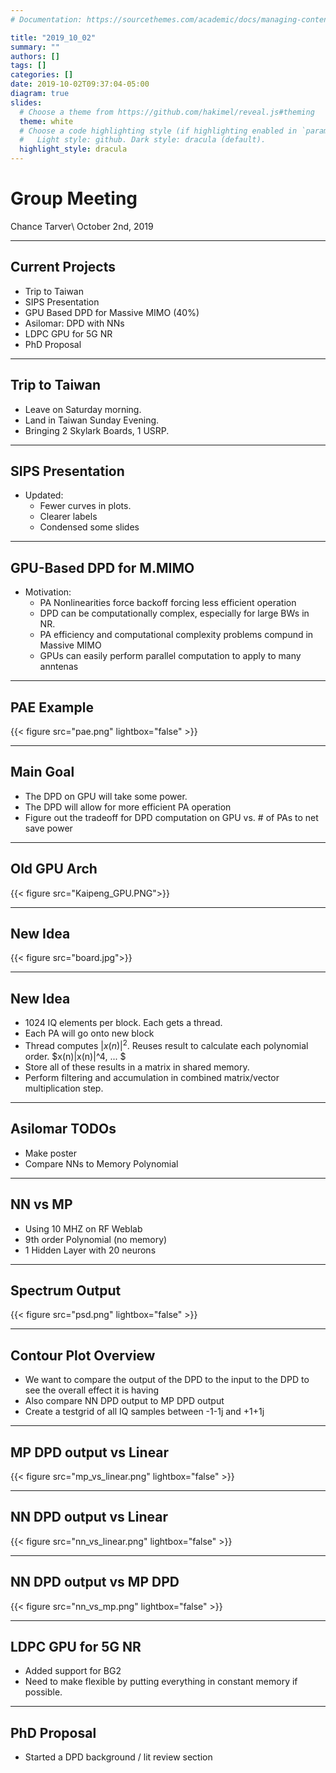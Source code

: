 ```yaml
---
# Documentation: https://sourcethemes.com/academic/docs/managing-content/

title: "2019_10_02"
summary: ""
authors: []
tags: []
categories: []
date: 2019-10-02T09:37:04-05:00
diagram: true
slides:
  # Choose a theme from https://github.com/hakimel/reveal.js#theming
  theme: white
  # Choose a code highlighting style (if highlighting enabled in `params.toml`)
  #   Light style: github. Dark style: dracula (default).
  highlight_style: dracula
---
```


# Group Meeting

Chance Tarver\\
October 2nd, 2019

---

## Current Projects

* Trip to Taiwan
* SIPS Presentation
* GPU Based DPD for Massive MIMO (40%)
* Asilomar: DPD with NNs
* LDPC GPU for 5G NR
* PhD Proposal

---

## Trip to Taiwan
* Leave on Saturday morning.
* Land in Taiwan Sunday Evening. 
* Bringing 2 Skylark Boards, 1 USRP. 

---
## SIPS Presentation
* Updated:
   * Fewer curves in plots. 
   * Clearer labels
   * Condensed some slides
   

---
## GPU-Based DPD for M.MIMO
* Motivation:
   * PA Nonlinearities force backoff forcing less efficient operation
   * DPD can be computationally complex, especially for large BWs in NR.
   * PA efficiency and computational complexity problems compund in Massive MIMO
   * GPUs can easily perform parallel computation to apply to many anntenas 
   
---

## PAE Example
{{< figure src="pae.png" lightbox="false" >}}

---

## Main Goal
* The DPD on GPU will take some power. 
* The DPD will allow for more efficient PA operation
* Figure out the tradeoff for DPD computation on GPU vs. # of PAs to net save power
  
 ---
## Old GPU Arch
{{< figure src="Kaipeng_GPU.PNG">}}

---
## New Idea

{{< figure src="board.jpg">}}

---
## New Idea
* 1024 IQ elements per block. Each gets a thread.
* Each PA will go onto new block
* Thread computes $|x(n)|^2$. Reuses result to calculate each polynomial order. $x(n)|x(n)|^4, ... $
* Store all of these results in a matrix in shared memory.
* Perform filtering and accumulation in combined matrix/vector multiplication step.

---
## Asilomar TODOs

* Make poster
* Compare NNs to Memory Polynomial

--- 
## NN vs MP
* Using 10 MHZ on RF Weblab
* 9th order Polynomial (no memory) 
* 1 Hidden Layer with 20 neurons

---
## Spectrum Output
{{< figure src="psd.png" lightbox="false" >}}

---
## Contour Plot Overview
* We want to compare the output of the DPD to the input to the DPD to see the overall effect it is having
* Also compare NN DPD output to MP DPD output
* Create a testgrid of all IQ samples between -1-1j and +1+1j

---
## MP DPD output vs Linear
{{< figure src="mp_vs_linear.png" lightbox="false" >}}

---
## NN DPD output vs Linear
{{< figure src="nn_vs_linear.png" lightbox="false" >}}

---
## NN DPD output vs MP DPD
{{< figure src="nn_vs_mp.png" lightbox="false" >}}

---
##  LDPC GPU for 5G NR
* Added support for BG2
* Need to make flexible by putting everything in constant memory if possible.

---
## PhD Proposal
* Started a DPD background / lit review section

